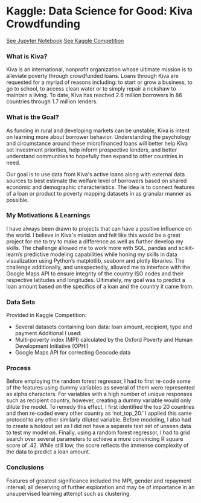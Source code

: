 # Kaggle: Data Science for Good: Kiva Crowdfunding

[See Jupyter Notebook](http://nbviewer.jupyter.org/github/smakhijani/kiva-crowdfunding/blob/master/Complete%20Capstone.ipynb)
[See Kaggle Competition](https://www.kaggle.com/kiva/data-science-for-good-kiva-crowdfunding)

### What is Kiva?
Kiva is an international, nonprofit organization whose ultimate mission is to alleviate poverty through crowdfunded loans. Loans through Kiva are requested for a myriad of reasons including: to start or grow a business, to go to school, to access clean water or to simply repair a rickshaw to maintain a living. To date, Kiva has reached 2.6 million borrowers in 86 countries through 1.7 million lenders.

### What is the Goal?

As funding in rural and developing markets can be unstable, Kiva is intent on learning more about borrower behavior. Understanding the psychology and circumstance around these microfinanced loans will better help Kiva set investment priorities, help inform prospective lenders, and better understand communities to hopefully then expand to other countries in need.

Our goal is to use data from Kiva's active loans along with external data sources to best estimate the welfare level of borrowers based on shared economic and demographic characteristics. The idea is to connect features of a loan or product to poverty mapping datasets in as granular manner as possible.

### My Motivations & Learnings

I have always been drawn to projects that can have a positive influence on the world. I believe in Kiva's mission and felt like this would be a great project for me to try to make a difference as well as further develop my skills. The challenge allowed me to work more with SQL, pandas and scikit-learn’s predictive modeling capabilities while honing my skills in data visualization using Python’s matplotlib, seaborn and plotly libraries. The challenge additionally, and unexpectedly, allowed me to interface with the Google Maps API to ensure integrity of the country ISO codes and their respective latitudes and longitudes. Ultimately, my goal was to predict a loan amount based on the specifics of a loan and the country it came from.

### Data Sets
Provided in Kaggle Competition:
- Several datasets containing loan data: loan amount, recipient, type and payment
Additional I used:
- Multi-poverty index (MPI) calculated by the Oxford Poverty and Human Development Initiative (OPHI)
- Google Maps API for correcting Geocode data

### Process
Before employing the random forest regressor, I had to first re-code some of the features using dummy variables as several of them were represented as alpha characters. For variables with a high number of unique responses such as recipient country, however, creating a dummy variable would only dilute the model. To remedy this effect, I first identified the top 20 countries and then re-coded every other country as ‘not_top_20.’ I applied this same protocol to any other similarly diluted variable. Before modeling, I also had to create a holdout set as I did not have a separate test set of unseen data to test my model on. Finally, using a random forest regressor, I had to grid search over several parameters to achieve a more convincing R square score of .42. While still low, the score reflects the immense complexity of the data to predict a loan amount. 

### Conclusions
Features of greatest significance included the MPI, gender and repayment interval; all deserving of further exploration and may be of importance in an unsupervised learning attempt such as clustering. 
